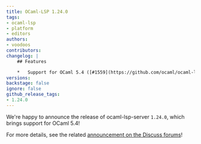 ```yaml
---
title: OCaml-LSP 1.24.0
tags:
- ocaml-lsp
- platform
- editors
authors:
- voodoos
contributors:
changelog: |
    ## Features

    *   Support for OCaml 5.4 ([#1559](https://github.com/ocaml/ocaml-lsp/pull/1559))
versions:
backstage: false
ignore: false
github_release_tags:
- 1.24.0
---
```


We're happy to announce the release of ocaml-lsp-server `1.24.0`, which brings support for OCaml 5.4!

For more details, see the related [announcement on the Discuss forums](https://discuss.ocaml.org/t/ann-new-releases-of-merlin-5-6-and-ocaml-lsp-1-24-0/)!